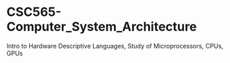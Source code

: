 # CSC565-Computer_System_Architecture
Intro to Hardware Descriptive Languages, Study of Microprocessors, CPUs, GPUs 
